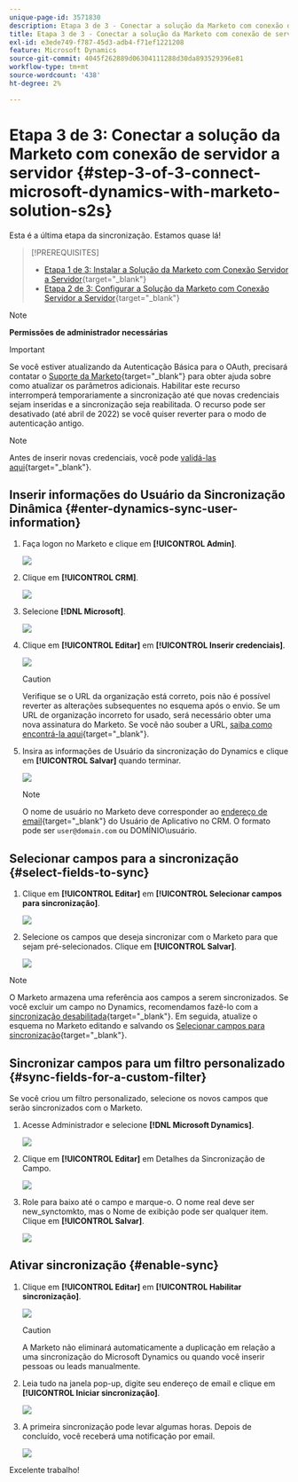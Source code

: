 ```yaml
---
unique-page-id: 3571830
description: Etapa 3 de 3 - Conectar a solução da Marketo com conexão de servidor a servidor - Documentação da Marketo - Documentação do produto
title: Etapa 3 de 3 - Conectar a solução da Marketo com conexão de servidor a servidor
exl-id: e3ede749-f787-45d3-adb4-f71ef1221208
feature: Microsoft Dynamics
source-git-commit: 4045f262889d06304111288d30da893529396e81
workflow-type: tm+mt
source-wordcount: '438'
ht-degree: 2%

---
```


# Etapa 3 de 3: Conectar a solução da Marketo com conexão de servidor a servidor {#step-3-of-3-connect-microsoft-dynamics-with-marketo-solution-s2s}

Esta é a última etapa da sincronização. Estamos quase lá!

>[!PREREQUISITES]
>
>* [Etapa 1 de 3: Instalar a Solução da Marketo com Conexão Servidor a Servidor](/help/marketo/product-docs/crm-sync/microsoft-dynamics-sync/sync-setup/microsoft-dynamics-365-with-s2s-connection/step-1-of-3-install.md){target="_blank"}
>* [Etapa 2 de 3: Configurar a Solução da Marketo com Conexão Servidor a Servidor](/help/marketo/product-docs/crm-sync/microsoft-dynamics-sync/sync-setup/microsoft-dynamics-365-with-s2s-connection/step-2-of-3-set-up.md){target="_blank"}

>[!NOTE]
>
>**Permissões de administrador necessárias**

>[!IMPORTANT]
>
>Se você estiver atualizando da Autenticação Básica para o OAuth, precisará contatar o [Suporte da Marketo](https://nation.marketo.com/t5/support/ct-p/Support){target="_blank"} para obter ajuda sobre como atualizar os parâmetros adicionais. Habilitar este recurso interromperá temporariamente a sincronização até que novas credenciais sejam inseridas e a sincronização seja reabilitada. O recurso pode ser desativado (até abril de 2022) se você quiser reverter para o modo de autenticação antigo.

>[!NOTE]
>
>Antes de inserir novas credenciais, você pode [validá-las aqui](/help/marketo/product-docs/crm-sync/microsoft-dynamics-sync/sync-setup/validate-microsoft-dynamics-sync.md){target="_blank"}.

## Inserir informações do Usuário da Sincronização Dinâmica {#enter-dynamics-sync-user-information}

1. Faça logon no Marketo e clique em **[!UICONTROL Admin]**.

   ![](assets/login-admin.png)

1. Clique em **[!UICONTROL CRM]**.

   ![](assets/image2015-3-16-9-3a47-3a34.png)

1. Selecione **[!DNL Microsoft]**.

   ![](assets/image2015-3-16-9-3a50-3a6.png)

1. Clique em **[!UICONTROL Editar]** em **[!UICONTROL Inserir credenciais]**.

   ![](assets/image2015-3-16-9-3a48-3a43.png)

   >[!CAUTION]
   >
   >Verifique se o URL da organização está correto, pois não é possível reverter as alterações subsequentes no esquema após o envio. Se um URL de organização incorreto for usado, será necessário obter uma nova assinatura do Marketo. Se você não souber a URL, [saiba como encontrá-la aqui](/help/marketo/product-docs/crm-sync/microsoft-dynamics-sync/sync-setup/view-the-organization-service-url.md){target="_blank"}.

1. Insira as informações de Usuário da sincronização do Dynamics e clique em **[!UICONTROL Salvar]** quando terminar.

   ![](assets/step-3-of-3-connect-s2s-5.png)

   >[!NOTE]
   >
   >O nome de usuário no Marketo deve corresponder ao [endereço de email](https://docs.microsoft.com/en-us/power-platform/admin/manage-application-users#view-or-edit-the-details-of-an-application-user){target="_blank"} do Usuário de Aplicativo no CRM. O formato pode ser `user@domain.com` ou DOMÍNIO\usuário.

## Selecionar campos para a sincronização {#select-fields-to-sync}

1. Clique em **[!UICONTROL Editar]** em **[!UICONTROL Selecionar campos para sincronização]**.

   ![](assets/image2015-3-16-9-3a51-3a28.png)

1. Selecione os campos que deseja sincronizar com o Marketo para que sejam pré-selecionados. Clique em **[!UICONTROL Salvar]**.

   ![](assets/image2016-8-25-15-3a6-3a11.png)

>[!NOTE]
>
>O Marketo armazena uma referência aos campos a serem sincronizados. Se você excluir um campo no Dynamics, recomendamos fazê-lo com a [sincronização desabilitada](/help/marketo/product-docs/crm-sync/salesforce-sync/enable-disable-the-salesforce-sync.md){target="_blank"}. Em seguida, atualize o esquema no Marketo editando e salvando os [Selecionar campos para sincronização](/help/marketo/product-docs/crm-sync/microsoft-dynamics-sync/microsoft-dynamics-sync-details/microsoft-dynamics-sync-field-sync/editing-fields-to-sync-before-deleting-them-in-dynamics.md){target="_blank"}.

## Sincronizar campos para um filtro personalizado {#sync-fields-for-a-custom-filter}

Se você criou um filtro personalizado, selecione os novos campos que serão sincronizados com o Marketo.

1. Acesse Administrador e selecione **[!DNL Microsoft Dynamics]**.

   ![](assets/image2015-10-9-9-3a50-3a9.png)

1. Clique em **[!UICONTROL Editar]** em Detalhes da Sincronização de Campo.

   ![](assets/image2015-10-9-9-3a52-3a23.png)

1. Role para baixo até o campo e marque-o. O nome real deve ser new_synctomkto, mas o Nome de exibição pode ser qualquer item. Clique em **[!UICONTROL Salvar]**.

   ![](assets/image2016-8-25-15-3a7-3a35.png)

## Ativar sincronização {#enable-sync}

1. Clique em **[!UICONTROL Editar]** em **[!UICONTROL Habilitar sincronização]**.

   ![](assets/image2015-3-16-9-3a52-3a2.png)

   >[!CAUTION]
   >
   >A Marketo não eliminará automaticamente a duplicação em relação a uma sincronização do Microsoft Dynamics ou quando você inserir pessoas ou leads manualmente.

1. Leia tudo na janela pop-up, digite seu endereço de email e clique em **[!UICONTROL Iniciar sincronização]**.

   ![](assets/image2015-3-16-9-3a55-3a10.png)

1. A primeira sincronização pode levar algumas horas. Depois de concluído, você receberá uma notificação por email.

   ![](assets/image2015-3-16-9-3a59-3a51.png)

Excelente trabalho!
